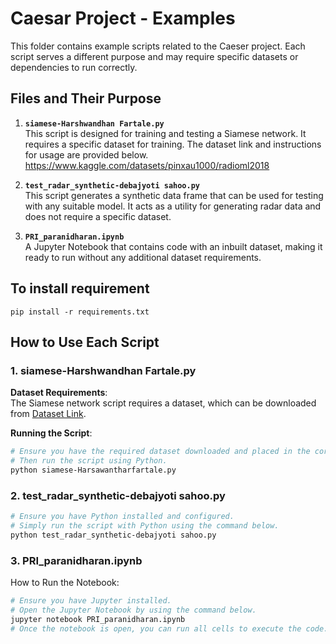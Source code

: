 # Caesar Project - Examples

This folder contains example scripts related to the Caeser project. Each script serves a different purpose and may require specific datasets or dependencies to run correctly.

## Files and Their Purpose

1. **`siamese-Harshwandhan Fartale.py`**  
   This script is designed for training and testing a Siamese network. It requires a specific dataset for training. The dataset link and instructions for usage are provided below.
   https://www.kaggle.com/datasets/pinxau1000/radioml2018

2. **`test_radar_synthetic-debajyoti sahoo.py`**  
   This script generates a synthetic data frame that can be used for testing with any suitable model. It acts as a utility for generating radar data and does not require a specific dataset.

3. **`PRI_paranidharan.ipynb`**  
   A Jupyter Notebook that contains code with an inbuilt dataset, making it ready to run without any additional dataset requirements.

## To install requirement

`pip install -r requirements.txt`

## How to Use Each Script

### 1. siamese-Harshwandhan Fartale.py

**Dataset Requirements**:  
The Siamese network script requires a dataset, which can be downloaded from [Dataset Link](https://www.kaggle.com/datasets/pinxau1000/radioml2018).

**Running the Script**:
```bash
# Ensure you have the required dataset downloaded and placed in the correct directory.
# Then run the script using Python.
python siamese-Harsawantharfartale.py
```

### 2. test_radar_synthetic-debajyoti sahoo.py

```bash
# Ensure you have Python installed and configured.
# Simply run the script with Python using the command below.
python test_radar_synthetic-debajyoti sahoo.py
```
### 3. PRI_paranidharan.ipynb


How to Run the Notebook:
```bash
# Ensure you have Jupyter installed.
# Open the Jupyter Notebook by using the command below.
jupyter notebook PRI_paranidharan.ipynb
# Once the notebook is open, you can run all cells to execute the code.
